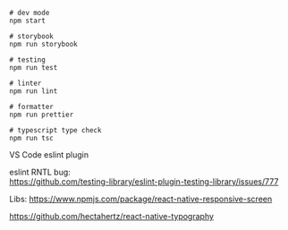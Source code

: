 ```
# dev mode
npm start

# storybook
npm run storybook

# testing
npm run test

# linter
npm run lint

# formatter
npm run prettier

# typescript type check
npm run tsc
```

VS Code eslint plugin  


eslint RNTL bug:  
https://github.com/testing-library/eslint-plugin-testing-library/issues/777

Libs:
https://www.npmjs.com/package/react-native-responsive-screen  

https://github.com/hectahertz/react-native-typography  
